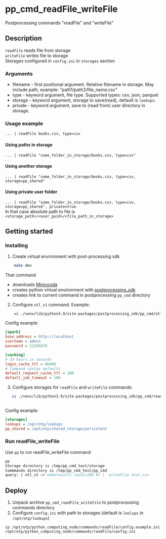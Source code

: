 # pp_cmd_readFile_writeFile
Postprocessing commands "readFile" and "writeFile"

## Description
`readFile` reads file from storage  
`writeFile` writes file to storage  
Storages configured in `config.ini` in `storages` section  


### Arguments
- filename - first positional argument. Relative filename in storage. May include path, example: "path1/path2/file_name.csv"
- type - keyword argument, file type. Supported types: csv, json, parquet
- storage - keyword argument, storage to save(read), default is `lookups`.
- private - keyword argument, save to (read from) user directory in storage. 

### Usage example
`... | readFile books.csv, type=csv`
#### Using paths in storage
`... | readFile "some_folder_in_storage/books.csv, type=csv"`
#### Using another storage
`... | readFile "some_folder_in_storage/books.csv, type=csv, storage=pp_shared"`
#### Using private user folder
`... | readFile "some_folder_in_storage/books.csv, type=csv, storage=pp_shared", private=true`  
In that case absolute path to file is `<storage_path>/<user_guid>/<file_path_in_storage>`


## Getting started
### Installing
1. Create virtual environment with post-processing sdk 
```bash
    make dev
```
That command  
- downloads [Miniconda](https://docs.conda.io/en/latest/miniconda.html)
- creates python virtual environment with [postprocessing_sdk](https://github.com/ISGNeuroTeam/postprocessing_sdk)
- creates link to current command in postprocessing `pp_cmd` directory 

2. Configure `otl_v1` command. Example:  
```bash
    vi ./venv/lib/python3.9/site-packages/postprocessing_sdk/pp_cmd/otl_v1/config.ini
```
Config example:  
```ini
[spark]
base_address = http://localhost
username = admin
password = 12345678

[caching]
# 24 hours in seconds
login_cache_ttl = 86400
# Command syntax defaults
default_request_cache_ttl = 100
default_job_timeout = 100
```

3. Configure storages for `readFile` and `writeFile` commands:  
```bash
   vi ./venv/lib/python3.9/site-packages/postprocessing_sdk/pp_cmd/readFile/config.ini
   
```
Config example:  
```ini
[storages]
lookups = /opt/otp/lookups
pp_shared = /opt/otp/shared_storage/persistent
```

### Run readFile_writeFile
Use `pp` to run readFile_writeFile command:  
```bash
pp
Storage directory is /tmp/pp_cmd_test/storage
Commmands directory is /tmp/pp_cmd_test/pp_cmd
query: | otl_v1 <# makeresults count=100 #> |  writeFile test.csv
```
## Deploy
1. Unpack archive `pp_cmd_readFile_writeFile` to postprocessing commands directory
2. Configure `config.ini` with path to storages (default is `loolups` in `/opt/otp/lookups`)
```
cp /opt/otp/python_computing_node/commands/readFile/config.example.ini /opt/otp/python_computing_node/commands/readFile/config.ini 
```
